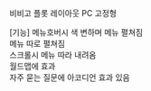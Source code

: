 
비비고 플롯 레이아웃 PC 고정형

[기능]
메뉴호버시 색 변하며 메뉴 펼쳐짐 <br/>
메뉴 따로 펼쳐짐<br/>
스크롤시 메뉴 따라 내려옴<br/>
월드맵에 효과<br/>
자주 묻는 질문에 아코디언 효과 있음
